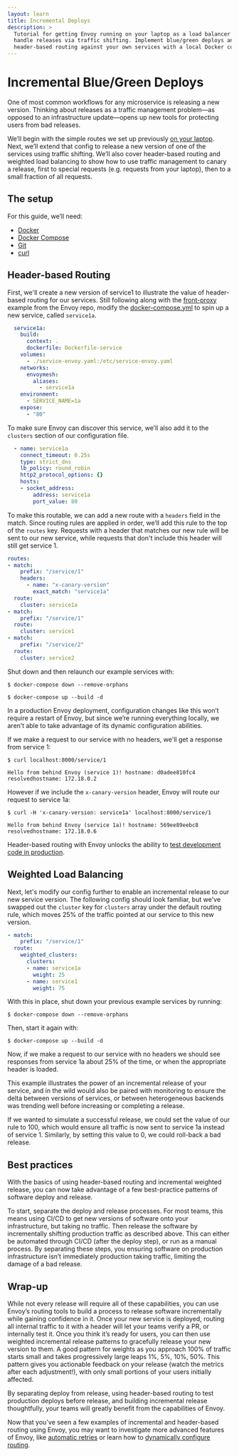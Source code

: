 ```yaml
---
layout: learn
title: Incremental Deploys
description: >
  Tutorial for getting Envoy running on your laptop as a load balancer that can
  handle releases via traffic shifting. Implement blue/green deploys and
  header-based routing against your own services with a local Docker container.
---
```


# Incremental Blue/Green Deploys

One of most common workflows for any microservice is releasing a new version.
Thinking about releases as a traffic management problem—as opposed to an
infrastructure update—opens up new tools for protecting users from bad releases.

We’ll begin with the simple routes we set up previously
[on your laptop](on-your-laptop).
Next, we’ll extend that config to release a new version of one of the services
using traffic shifting. We’ll also cover header-based routing and weighted load
balancing to show how to use traffic management to canary a release, first to
special requests (e.g. requests from your laptop), then to a small fraction of
all requests.

## The setup

For this guide, we’ll need:

- [Docker](https://docs.docker.com/install/)
- [Docker Compose](https://docs.docker.com/compose/install/)
- [Git](https://help.github.com/articles/set-up-git/)
- [curl](https://curl.haxx.se/)

## Header-based Routing

First, we'll create a new version of service1 to illustrate the value of
header-based routing for our services. Still following along with the
[front-proxy](https://github.com/envoyproxy/envoy/tree/master/examples/front-proxy)
example from the Envoy repo, modify the
[docker-compose.yml](https://github.com/envoyproxy/envoy/blob/master/examples/front-proxy/docker-compose.yml)
to spin up a new service, called `service1a`.

```yaml
  service1a:
    build:
      context: .
      dockerfile: Dockerfile-service
    volumes:
      - ./service-envoy.yaml:/etc/service-envoy.yaml
    networks:
      envoymesh:
        aliases:
          - service1a
    environment:
      - SERVICE_NAME=1a
    expose:
      - "80"
```

To make sure Envoy can discover this service, we’ll also add it to the
`clusters` section of our configuration file.

```yaml
  - name: service1a
    connect_timeout: 0.25s
    type: strict_dns
    lb_policy: round_robin
    http2_protocol_options: {}
    hosts:
    - socket_address:
        address: service1a
        port_value: 80
```

To make this routable, we can add a new route with a `headers` field in the
match. Since routing rules are applied in order, we’ll add this rule to the top
of the `routes` key. Requests with a header that matches our new rule will be
sent to our new service, while requests that don't include this header will
still get service 1.

```yaml
routes:
- match:
    prefix: "/service/1"
    headers:
      - name: "x-canary-version"
        exact_match: "service1a"
  route:
    cluster: service1a
- match:
    prefix: "/service/1"
  route:
    cluster: service1
- match:
    prefix: "/service/2"
  route:
    cluster: service2
```

Shut down and then relaunch our example services with:

```console
$ docker-compose down --remove-orphans
```

```console
$ docker-compose up --build -d
```

In a production Envoy deployment, configuration changes like this won’t require
a restart of Envoy, but since we’re running everything locally, we aren’t able
to take advantage of its dynamic configuration abilities.

If we make a request to our service with no headers, we'll get a response
from service 1:

```console
$ curl localhost:8000/service/1
```

```shell
Hello from behind Envoy (service 1)! hostname: d0adee810fc4 resolvedhostname: 172.18.0.2
```

However if we include the `x-canary-version` header, Envoy will route our
request to service 1a:

```console
$ curl -H 'x-canary-version: service1a' localhost:8000/service/1
```

```shell
Hello from behind Envoy (service 1a)! hostname: 569ee89eebc8 resolvedhostname: 172.18.0.6
```

Header-based routing with Envoy unlocks the ability to
[test development code in production](https://opensource.com/article/17/8/testing-production).

## Weighted Load Balancing

Next, let's modify our config further to enable an incremental release to our
new service version. The following config should look familiar, but we've
swapped out the `cluster` key for `clusters` array under the default
routing rule, which moves 25% of the traffic pointed at our service to this
new version.

```yaml
- match:
    prefix: "/service/1"
  route:
    weighted_clusters:
      clusters:
      - name: service1a
        weight: 25
      - name: service1
        weight: 75
```

With this in place, shut down your previous example services by running:

```console
$ docker-compose down --remove-orphans
```

Then, start it again with:

```console
$ docker-compose up --build -d
```

Now, if we make a request to our service with no headers we should see
responses from service 1a about 25% of the time, or when the appropriate header
is loaded.

This example illustrates the power of an incremental release of your service,
and in the wild would also be paired with monitoring to ensure the delta
between versions of services, or between heterogeneous backends was trending
well before increasing or completing a release.

If we wanted to simulate a successful release, we could set the value of our
rule to 100, which would ensure all traffic is now sent to service 1a instead
of service 1. Similarly, by setting this value to 0, we could roll-back a bad
release.

## Best practices

With the basics of using header-based routing and incremental weighted release,
you can now take advantage of a few best-practice patterns of software deploy
and release.

To start, separate the deploy and release processes. For most teams, this means
using CI/CD to get new versions of software onto your infrastructure, but
taking no traffic. Then release the software by incrementally shifting
production traffic as described above. This can either be automated through
CI/CD (after the deploy step), or run as a manual process. By separating these
steps, you ensuring software on production infrastructure isn’t immediately
production taking traffic, limiting the damage of a bad release.

## Wrap-up

While not every release will require all of these capabilities, you can use
Envoy’s routing tools to build a process to release software incrementally
while gaining confidence in it. Once your new service is deployed, routing all
internal traffic to it with a header will let your teams verify a PR, or
internally test it. Once you think it’s ready for users, you can then use
weighted incremental release patterns to gracefully release your new version to
them. A good pattern for weights as you approach 100% of traffic starts small
and takes progressively large leaps 1%, 5%, 10%, 50%. This pattern gives you
actionable feedback on your release (watch the metrics after each adjustment!),
with only small portions of your users initially affected.

By separating deploy from release, using header-based routing to test
production deploys before release, and building incremental release
thoughtfully, your teams will greatly benefit  from the capabilities of Envoy.

Now that you've seen a few examples of incremental and header-based routing
using Envoy, you may want to investigate more advanced features of Envoy, like
[automatic retries](automatic-retries)
or learn how to
[dynamically configure routing](routing-configuration).
